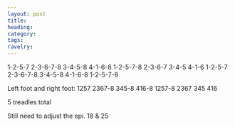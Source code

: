 ```yaml
---
layout: post
title: 
heading: 
category: 
tags: 
ravelry:
---
```

1-2-5-7
2-3-6-7-8
3-4-5-8
4-1-6-8
1-2-5-7-8
2-3-6-7
3-4-5
4-1-6
1-2-5-7
2-3-6-7-8
3-4-5-8
4-1-6-8
1-2-5-7-8

Left foot and right foot:
1257
2367-8
345-8
416-8
1257-8
2367
345
416

5 treadles total

Still need to adjust the epi.
18 & 25